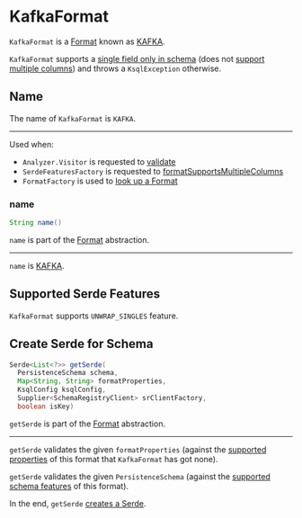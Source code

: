 # KafkaFormat

`KafkaFormat` is a [Format](Format.md) known as [KAFKA](#NAME).

`KafkaFormat` supports a [single field only in schema](KafkaSerdeFactory.md#createSerde) (does not [support multiple columns](SerdeFeaturesFactory.md#formatSupportsMultipleColumns)) and throws a `KsqlException` otherwise.

## <span id="NAME"><span id="name"> Name

The name of `KafkaFormat` is `KAFKA`.

---

Used when:

* `Analyzer.Visitor` is requested to [validate](analyzer/Analyzer.Visitor.md#validate)
* `SerdeFeaturesFactory` is requested to [formatSupportsMultipleColumns](SerdeFeaturesFactory.md#formatSupportsMultipleColumns)
* `FormatFactory` is used to [look up a Format](FormatFactory.md#fromName)

### name

```java
String name()
```

`name` is part of the [Format](Format.md#name) abstraction.

---

`name` is [KAFKA](#NAME).

## <span id="SUPPORTED_FEATURES"> Supported Serde Features

`KafkaFormat` supports `UNWRAP_SINGLES` feature.

## <span id="getSerde"> Create Serde for Schema

```java
Serde<List<?>> getSerde(
  PersistenceSchema schema,
  Map<String, String> formatProperties,
  KsqlConfig ksqlConfig,
  Supplier<SchemaRegistryClient> srClientFactory,
  boolean isKey)
```

`getSerde` is part of the [Format](Format.md#getSerde) abstraction.

---

`getSerde` validates the given `formatProperties` (against the [supported properties](Format.md#getSupportedProperties) of this format that `KafkaFormat` has got none).

`getSerde` validates the given `PersistenceSchema` (against the [supported schema features](#supportedFeatures) of this format).

In the end, `getSerde` [creates a Serde](KafkaSerdeFactory.md#createSerde).
